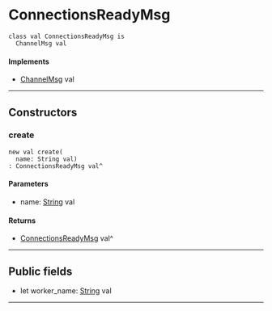 # ConnectionsReadyMsg

```pony
class val ConnectionsReadyMsg is
  ChannelMsg val
```

#### Implements

* [ChannelMsg](wallaroo-core-messages-ChannelMsg) val

---

## Constructors

### create

```pony
new val create(
  name: String val)
: ConnectionsReadyMsg val^
```
#### Parameters

*   name: [String](builtin-String) val

#### Returns

* [ConnectionsReadyMsg](wallaroo-core-messages-ConnectionsReadyMsg) val^

---

## Public fields

* let worker_name: [String](builtin-String) val

---


